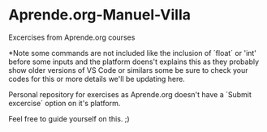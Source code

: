 # Aprende.org-Manuel-Villa
Excercises from Aprende.org courses

*Note some commands are not included like the inclusion of ´float´ or 'int' before some inputs and the platform doens't explains this as they probably show older versions of VS Code or similars some be sure to check your codes for this or more details we'll be updating here.

Personal repository for exercises as Aprende.org doesn't have a ´Submit excercise´ option on it's platform.

Feel free to guide yourself on this. ;)
